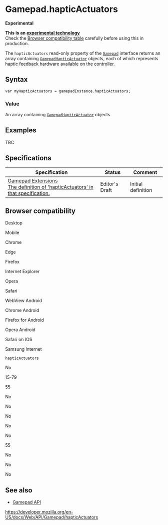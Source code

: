 Gamepad.hapticActuators
=======================

**Experimental**

**This is an [experimental technology](https://developer.mozilla.org/en-US/docs/MDN/Guidelines/Conventions_definitions#experimental)**  
Check the [Browser compatibility table](#browser_compatibility) carefully before using this in production.

The `hapticActuators` read-only property of the [`Gamepad`](../gamepad) interface returns an array containing [`GamepadHapticActuator`](../gamepadhapticactuator) objects, each of which represents haptic feedback hardware available on the controller.

Syntax
------

    var myHapticActuators = gamepadInstance.hapticActuators;

### Value

An array containing [`GamepadHapticActuator`](../gamepadhapticactuator) objects.

Examples
--------

TBC

Specifications
--------------

<table><thead><tr class="header"><th>Specification</th><th>Status</th><th>Comment</th></tr></thead><tbody><tr class="odd"><td><a href="https://w3c.github.io/gamepad/extensions.html#partial-gamepad-interface">Gamepad Extensions<br />
<span class="small">The definition of 'hapticActuators' in that specification.</span></a></td><td><span class="spec-ed">Editor's Draft</span></td><td>Initial definition</td></tr></tbody></table>

Browser compatibility
---------------------

Desktop

Mobile

Chrome

Edge

Firefox

Internet Explorer

Opera

Safari

WebView Android

Chrome Android

Firefox for Android

Opera Android

Safari on IOS

Samsung Internet

`hapticActuators`

No

15-79

55

No

No

No

No

No

55

No

No

No

See also
--------

-   [Gamepad API](../gamepad_api)

<a href="https://developer.mozilla.org/en-US/docs/Web/API/Gamepad/hapticActuators" class="_attribution-link">https://developer.mozilla.org/en-US/docs/Web/API/Gamepad/hapticActuators</a>
